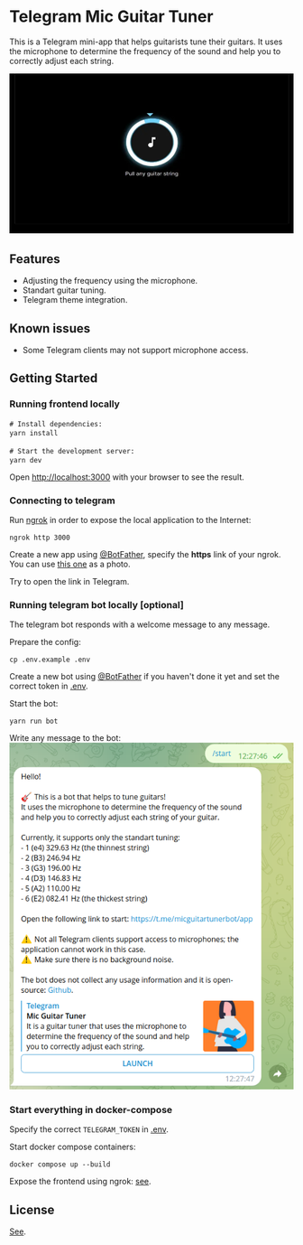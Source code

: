 # Telegram Mic Guitar Tuner

This is a Telegram mini-app that helps guitarists tune their guitars. It uses
the microphone to determine the frequency of the sound and help you
to correctly adjust each string.

![Demo animation](src/assets/demo.webp)

## Features

- Adjusting the frequency using the microphone.
- Standart guitar tuning.
- Telegram theme integration.

## Known issues

- Some Telegram clients may not support microphone access.

## Getting Started

### Running frontend locally

```shell
# Install dependencies:
yarn install

# Start the development server:
yarn dev
```

Open [http://localhost:3000](http://localhost:3000) with your browser to see the result.

### Connecting to telegram

Run [ngrok](https://ngrok.com/docs/) in order to expose the local application to the Internet:

```shell
ngrok http 3000
```

Create a new app using [@BotFather](https://t.me/BotFather), specify the **https** link of your ngrok. You can use [this one](./src/assets/miniappcover.png) as a photo.

Try to open the link in Telegram.

### Running telegram bot locally \[optional\]

The telegram bot responds with a welcome message to any message.

Prepare the config:

```shell
cp .env.example .env
```

Create a new bot using [@BotFather](https://t.me/BotFather) if you haven't done it yet and set the correct token in [.env](.env).

Start the bot:

```shell
yarn run bot
```

Write any message to the bot:
![Example of bot response](src/assets/bot_message.png)

### Start everything in docker-compose

Specify the correct `TELEGRAM_TOKEN` in [.env](.env).

Start docker compose containers:

```shell
docker compose up --build
```

Expose the frontend using ngrok: [see](#connecting-to-telegram).

## License

[See](LICENSE).

